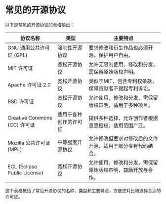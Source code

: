 # 常见的开源协议

以下是常见的开源协议的表格输出：

| 协议名称                         | 类型          | 主要特点                          |
| ---------------------------- | ----------- | ----------------------------- |
| GNU 通用公共许可证 (GPL)            | 强制性开源协议     | 要求修改和衍生作品也必须开源，保护用户自由。        |
| MIT 许可证                      | 宽松开源协议      | 允许无限制使用、修改和分发，需保留原始版权声明。      |
| Apache 许可证 2.0               | 宽松开源协议      | 类似于MIT，包含专利权条款，保障贡献者不提起专利诉讼。  |
| BSD 许可证                      | 宽松开源协议      | 允许使用、修改和分发，需保留版权声明，适用于多种项目。   |
| Creative Commons (CC) 许可证    | 适用于各种创作的许可证 | 提供多种选择，允许创作者根据意愿授权，适用范围广泛。    |
| Mozilla 公共许可证 (MPL)          | 中等强度开源协议    | 允许修改但要求对修改后的文件开源，适用于部分专有代码结合。 |
| ECL (Eclipse Public License) | 宽松开源协议      | 允许使用、修改和分发，需保留原始版权声明，鼓励开放与合作。 |

这个表格概括了常见开源协议的名称、类型和主要特点，方便您对比和选择合适的许可证。
